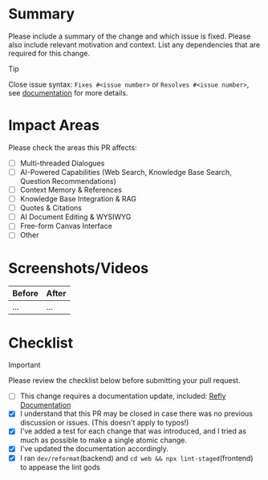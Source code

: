 # Summary

Please include a summary of the change and which issue is fixed. Please also include relevant motivation and context. List any dependencies that are required for this change.

> [!Tip]
> Close issue syntax: `Fixes #<issue number>` or `Resolves #<issue number>`, see [documentation](https://docs.github.com/en/issues/tracking-your-work-with-issues/linking-a-pull-request-to-an-issue#linking-a-pull-request-to-an-issue-using-a-keyword) for more details.

# Impact Areas

Please check the areas this PR affects:

- [ ] Multi-threaded Dialogues
- [ ] AI-Powered Capabilities (Web Search, Knowledge Base Search, Question Recommendations)
- [ ] Context Memory & References
- [ ] Knowledge Base Integration & RAG
- [ ] Quotes & Citations
- [ ] AI Document Editing & WYSIWYG
- [ ] Free-form Canvas Interface
- [ ] Other

# Screenshots/Videos

| Before | After |
| ------ | ----- |
| ...    | ...   |

# Checklist

> [!IMPORTANT]  
> Please review the checklist below before submitting your pull request.

- [ ] This change requires a documentation update, included: [Refly Documentation](https://github.com/langgenius/refly-docs)
- [x] I understand that this PR may be closed in case there was no previous discussion or issues. (This doesn't apply to typos!)
- [x] I've added a test for each change that was introduced, and I tried as much as possible to make a single atomic change.
- [x] I've updated the documentation accordingly.
- [x] I ran `dev/reformat`(backend) and `cd web && npx lint-staged`(frontend) to appease the lint gods
